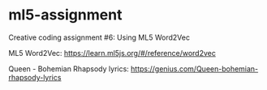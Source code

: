 # ml5-assignment
Creative coding assignment #6: Using ML5 Word2Vec

ML5 Word2Vec: https://learn.ml5js.org/#/reference/word2vec

Queen - Bohemian Rhapsody lyrics: https://genius.com/Queen-bohemian-rhapsody-lyrics

